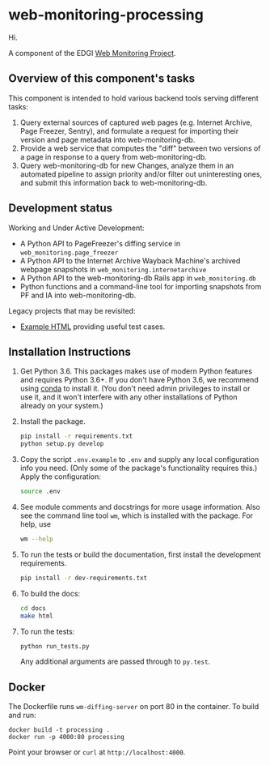 # web-monitoring-processing

Hi.

A component of the EDGI [Web Monitoring Project](https://github.com/edgi-govdata-archiving/web-monitoring).

## Overview of this component's tasks

This component is intended to hold various backend tools serving different tasks:

1. Query external sources of captured web pages (e.g. Internet Archive, Page
   Freezer, Sentry), and formulate a request for importing their version and
   page metadata into web-monitoring-db.
2. Provide a web service that computes the "diff" between two versions of a page
   in response to a query from web-monitoring-db.
3. Query web-monitoring-db for new Changes, analyze them in an automated
   pipeline to assign priority and/or filter out uninteresting ones, and submit
   this information back to web-monitoring-db.

## Development status

Working and Under Active Development:

* A Python API to PageFreezer's diffing service in
  ``web_monitoring.page_freezer``
* A Python API to the Internet Archive Wayback Machine's archived webpage
  snapshots in ``web_monitoring.internetarchive``
* A Python API to the web-monitoring-db Rails app in ``web_monitoring.db``
* Python functions and a command-line tool for importing snapshots from PF and
  IA into web-monitoring-db.

Legacy projects that may be revisited:
* [Example HTML](https://github.com/edgi-govdata-archiving/web-monitoring-processing/tree/master/archives) providing useful test cases.

## Installation Instructions

1. Get Python 3.6. This packages makes use of modern Python features and
   requires Python 3.6+.  If you don't have Python 3.6, we recommend using
   [conda](https://conda.io/miniconda.html) to install it. (You don't need admin
   privileges to install or use it, and it won't interfere with any other
   installations of Python already on your system.)

2. Install the package.

    ```sh
    pip install -r requirements.txt
    python setup.py develop
    ```

3. Copy the script `.env.example` to `.env` and supply any local configuration
   info you need. (Only some of the package's functionality requires this.)
   Apply the configuration:

    ```sh
    source .env
    ```
4. See module comments and docstrings for more usage information. Also see the
   command line tool ``wm``, which is installed with the package. For help, use

   ```sh
   wm --help
   ```

5. To run the tests or build the documentation, first install the development
   requirements.

   ```sh
   pip install -r dev-requirements.txt
   ```

6. To build the docs:

   ```sh
   cd docs
   make html
   ```

7. To run the tests:

   ```sh
   python run_tests.py
   ```

   Any additional arguments are passed through to `py.test`.

## Docker

The Dockerfile runs ``wm-diffing-server`` on port 80 in the container. To build
and run:

```
docker build -t processing .
docker run -p 4000:80 processing
```

Point your browser or ``curl`` at ``http://localhost:4000``.
